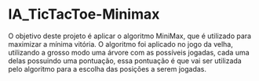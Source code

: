 # IA_TicTacToe-Minimax

O objetivo deste projeto é aplicar o algoritmo MiniMax, que é utilizado para maximizar a mínima vitória. 
O algoritmo foi aplicado no jogo da velha, utilizando a grosso modo uma árvore com as possíveis jogadas, 
cada uma delas possuindo uma pontuação, essa pontuação é que vai ser utilizada pelo algoritmo para a escolha
das posições a serem jogadas.



